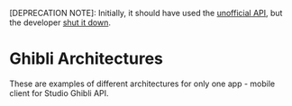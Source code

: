 [DEPRECATION NOTE]: Initially, it should have used the [unofficial API](https://ghibliapi.herokuapp.com/), but the developer [shut it down](https://github.com/janaipakos/ghibliapi).

# Ghibli Architectures

These are examples of different architectures for only one app - mobile client for Studio Ghibli API.
